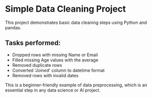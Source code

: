 # Simple Data Cleaning Project

This project demonstrates basic data cleaning steps using Python and pandas.

## Tasks performed:
- Dropped rows with missing Name or Email
- Filled missing Age values with the average
- Removed duplicate rows
- Converted 'Joined' column to datetime format
- Removed rows with invalid dates

This is a beginner-friendly example of data preprocessing, which is an essential step in any data science or AI project.
